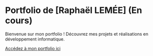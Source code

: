 # Portfolio de [Raphaël LEMÉE] (En cours)

Bienvenue sur mon portfolio ! Découvrez mes projets et réalisations en développement informatique.

[Accédez à mon portfolio ici](https://raphl29.github.io/portefolio/)
